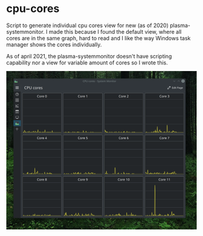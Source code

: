 # cpu-cores

Script to generate individual cpu cores view for new (as of 2020) plasma-systemmonitor. I made this because I found the default view, where all cores are in the same graph, hard to read and I like the way Windows task manager shows the cores individually.

As of april 2021, the plasma-systemmonitor doesn't have scripting capability nor a view for variable amount of cores so I wrote this.

![Example view](example.png)
